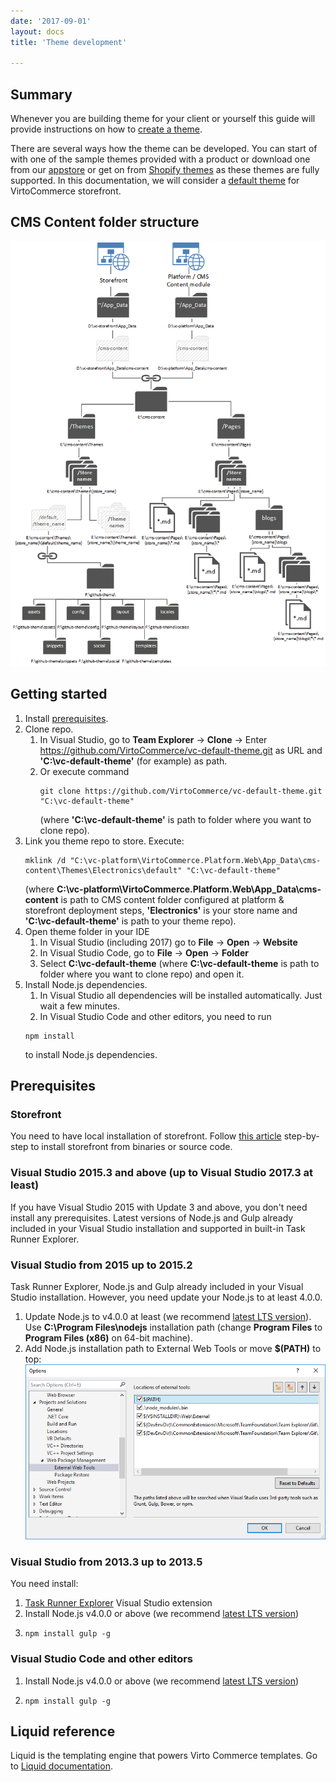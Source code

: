 ```yaml
---
date: '2017-09-01'
layout: docs
title: 'Theme development'

---
```

## Summary

Whenever you are building theme for your client or yourself this guide will provide instructions on how to <a class="crosslink" href="https://virtocommerce.com/website-design" target="_blank">create a theme</a>.

There are several ways how the theme can be developed. You can start of with one of the sample themes provided with a product or download one from our [appstore](apps) or get on from <a href="https://themes.shopify.com/" rel="nofollow">Shopify themes</a> as these themes are fully supported. In this documentation, we will consider a [default theme](https://github.com/VirtoCommerce/vc-default-theme) for VirtoCommerce storefront.

## CMS Content folder structure
<a href="../../../assets/images/docs/cms-content-structure.png"><img src="../../../assets/images/docs/cms-content-structure-preview.png" alt="CMS Content folder structure" width="768"></a>

## Getting started

1. Install [prerequisites](docs/vc2devguide/working-with-storefront/theme-development#prerequisites).
2. Clone repo.
    1. In Visual Studio, go to **Team Explorer** → **Clone** → Enter https://github.com/VirtoCommerce/vc-default-theme.git as URL and **'C:\vc-default-theme'** (for example) as path.
    2. Or execute command
        ```
        git clone https://github.com/VirtoCommerce/vc-default-theme.git "C:\vc-default-theme"
        ```
        (where **'C:\vc-default-theme'** is path to folder where you want to clone repo).
3. Link you theme repo to store. Execute:
    ```
    mklink /d "C:\vc-platform\VirtoCommerce.Platform.Web\App_Data\cms-content\Themes\Electronics\default" "C:\vc-default-theme"
    ```
    (where **C:\vc-platform\VirtoCommerce.Platform.Web\App_Data\cms-content** is path to CMS content folder configured at platform & storefront deployment steps, **'Electronics'** is your store name and **'C:\vc-default-theme'** is path to your theme repo).
4. Open theme folder in your IDE
    1. In Visual Studio (including 2017) go to  **File** → **Open** → **Website**
    2. In Visual Studio Code, go to **File** → **Open** → **Folder**
    3. Select **C:\vc-default-theme** (where **C:\vc-default-theme** is path to folder where you want to clone repo) and open it.
5. Install Node.js dependencies.
    1. In Visual Studio all dependencies will be installed automatically. Just wait a few minutes.
    2. In Visual Studio Code and other editors, you need to run
    ```
    npm install
    ```
    to install Node.js dependencies.

## Prerequisites

### Storefront

You need to have local installation of storefront. Follow [this article](docs/vc2devguide/deployment/storefront-deployment/storefront-source-code-getting-started) step-by-step to install storefront from binaries or source code.

### Visual Studio 2015.3 and above (up to Visual Studio 2017.3 at least)

If you have Visual Studio 2015 with Update 3 and above, you don't need install any prerequisites. Latest versions of Node.js and Gulp already included in your Visual Studio installation and supported in built-in Task Runner Explorer.

### Visual Studio from 2015 up to 2015.2

Task Runner Explorer, Node.js and Gulp already included in your Visual Studio installation. However, you need update your Node.js to at least 4.0.0.
1. Update Node.js to v4.0.0 at least (we recommend [latest LTS version](https://nodejs.org/en/)). Use **C:\Program Files\nodejs** installation path (change **Program Files** to **Program Files (x86)** on 64-bit machine).
2. Add Node.js installation path to External Web Tools or move **$(PATH)** to top: ![External Web Tools](../../../assets/images/docs/vs-external-web-tools.png)

### Visual Studio from 2013.3 up to 2013.5

You need install:
1. [Task Runner Explorer](https://marketplace.visualstudio.com/items?itemName=MadsKristensen.TaskRunnerExplorer) Visual Studio extension
2. Install Node.js v4.0.0 or above (we recommend [latest LTS version](https://nodejs.org/en/))
3.
    ```
    npm install gulp -g
    ```

### Visual Studio Code and other editors

1. Install Node.js v4.0.0 or above (we recommend [latest LTS version](https://nodejs.org/en/))
2.
    ```
    npm install gulp -g
    ```

## Liquid reference

Liquid is the templating engine that powers Virto Commerce templates. Go to [Liquid documentation](docs/vc2devguide/working-with-storefront/theme-development/liquid-reference).
